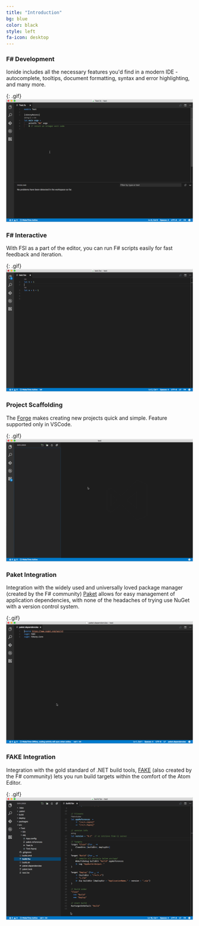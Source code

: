 ```yaml
---
title: "Introduction"
bg: blue
color: black
style: left
fa-icon: desktop
---
```


### F&#35; Development

Ionide includes all the necessary features you'd find in a modern IDE - autocomplete, tooltips, document formatting, syntax and error highlighting, and many more.

{: .gif}
<img class="scale-with-grid" src="/img/fsharp.gif" />


### F&#35; Interactive

With FSI as a part of the editor, you can run F# scripts easily for fast feedback and iteration.

{: .gif}
<img class="scale-with-grid" src="/img/fsi.gif" />


### Project Scaffolding

The [Forge](http://fsharp-editing.github.io/Forge/) makes creating new projects quick and simple. Feature supported only in VSCode.

{: .gif}
<img class="scale-with-grid" src="/img/yeoman.gif" />


### Paket Integration

Integration with the widely used and universally loved package manager (created by the F# community) [Paket](http://fsprojects.github.io/Paket/) allows for easy management of application dependencies, with none of the headaches of trying use NuGet with a version control system.

{:.gif}
<img class="scale-with-grid" src="/img/paket.gif" />


### FAKE Integration

Integration with the gold standard of .NET build tools, [FAKE](http://fsharp.github.io/FAKE/) (also created by the F# community) lets you run build targets within the comfort of the Atom Editor.

{: .gif}
<img class="scale-with-grid" src="/img/fake.gif" />
